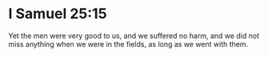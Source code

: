 # I Samuel 25:15

Yet the men were very good to us, and we suffered no harm, and we did not miss anything when we were in the fields, as long as we went with them.
